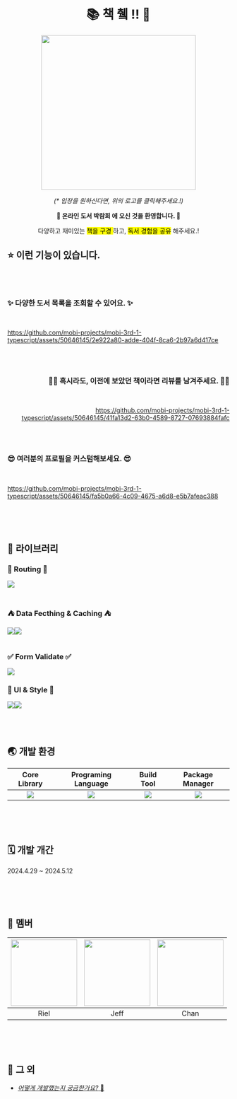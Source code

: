 <div align="center">
  
# 📚 책 췤 !! 🎸

<img src="https://github.com/mobi-projects/mobi-3rd-1-typescript/assets/50646145/03b709b0-db32-4976-8d73-8c38b3412795" width="350px" height="350px" style="borderRadius:50%" />

_(* 입장을 원하신다면, 위의 로고를 클릭해주세요.!)_

<strong> 🤗 온라인 도서 박람회 에 오신 것을 환영합니다. 🤗 </strong>

다양하고 재미있는 <mark> 책을 구경 </mark> 하고, <mark>독서 경험을 공유</mark> 해주세요.!

</div>

## ⭐️ 이런 기능이 있습니다.

<br/>
<br/>

<div align="start">

### ✨ 다양한 도서 목록을 조회할 수 있어요. ✨

<br/>

https://github.com/mobi-projects/mobi-3rd-1-typescript/assets/50646145/2e922a80-adde-404f-8ca6-2b97a6d417ce



</div>

<br/>
<br/>

<div align="end">

### ✍🏻 혹시라도, 이전에 보았던 책이라면 리뷰를 남겨주세요. ✍🏻

<br/>

https://github.com/mobi-projects/mobi-3rd-1-typescript/assets/50646145/41fa13d2-63b0-4589-8727-07693884fafc

</div>


<br/>
<br/>


<div align="start">

### 😎 여러분의 프로필을 커스텀해보세요. 😎

<br/>

https://github.com/mobi-projects/mobi-3rd-1-typescript/assets/50646145/fa5b0a66-4c09-4675-a6d8-e5b7afeac388


</div>


<br/>
<br/>
<br/>

## 🧰 라이브러리

### 📍 Routing 📍
<div style="display: flex;">
<img src="https://img.shields.io/badge/React_Router-20232a.svg?style=for-the-badge&logo=reactrouter&logoColor=CA4245" />
</div>

<br/>

### ⛺️ Data Fecthing & Caching ⛺️
<div style="display: flex;">
<img src="https://img.shields.io/badge/Axios-20232a.svg?style=for-the-badge&logo=axios&logoColor=5A29E4" />
<img src="https://img.shields.io/badge/Tanstack_Query-20232a.svg?style=for-the-badge&logo=reactquery&logoColor=FF4154" />
</div>

<br/>

### ✅ Form Validate ✅
<img src="https://img.shields.io/badge/React_Hook_Form-20232a.svg?style=for-the-badge&logo=reacthookform&logoColor=EC5990" />

<br/>

### 🫠 UI & Style 🫠
<div style="display: flex;">
<img src="https://img.shields.io/badge/Shadcn_UI-20232a.svg?style=for-the-badge&logo=shadcnui&logoColor=000000" />
<img src="https://img.shields.io/badge/Tailwind_CSS-20232a.svg?style=for-the-badge&logo=tailwindcss&logoColor=06B6D4" />
</div>

<br/>
<br/>
<br/>


## 🌏 개발 환경

| Core Library | Programing Language | Build Tool | Package Manager |
| :--: | :--: | :--: | :--: | 
| <img src="https://img.shields.io/badge/React-20232a.svg?style=for-the-badge&logo=react&logoColor=61DAFB" /> | <img src="https://img.shields.io/badge/Typescript-20232a.svg?style=for-the-badge&logo=typescript&logoColor=3178C6" /> | <img src="https://img.shields.io/badge/Vite-20232a.svg?style=for-the-badge&logo=vite&logoColor=646CFF" /> | <img src="https://img.shields.io/badge/Npm-20232a.svg?style=for-the-badge&logo=npm&logoColor=CB3837" /> |


<br/>
<br/>
<br/>

## 🗓️ 개발 개간
2024.4.29 ~ 2024.5.12

<br/>
<br/>
<br/>

## 🤦 멤버

| <a href="https://github.com/keeprok"><img src="https://avatars.githubusercontent.com/u/140785214?v=4" width="150" height="150"/></a> | <a href="https://github.com/TransparentDeveloper"><img src="https://avatars.githubusercontent.com/u/50646145?v=4" width="150" height="150"/></a> | <a href="https://github.com/snkchan"><img src="https://avatars.githubusercontent.com/u/144839872?v=4" width="150" height="150"/></a> |
| :--: | :--: | :--: |
| Riel | Jeff | Chan | 

<br/>
<br/>
<br/>


## 🎸 그 외
- [_어떻게 개발했는지 궁금한가요?_ 🛫](https://github.com/mobi-projects/mobi-3rd-1-typescript/wiki)
